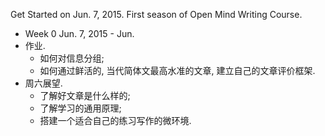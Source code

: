 Get Started on Jun. 7, 2015.
First season of Open Mind Writing Course.

* Week 0  Jun. 7, 2015 - Jun.
 * 作业.
   * 如何对信息分组;
   * 如何通过鲜活的, 当代简体文最高水准的文章, 建立自己的文章评价框架. 
 * 周六展望. 
   * 了解好文章是什么样的; 
   * 了解学习的通用原理;
   * 搭建一个适合自己的练习写作的微环境. 
  
